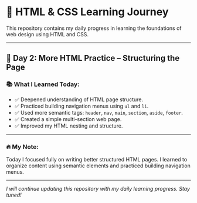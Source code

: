# 🚀 HTML & CSS Learning Journey

This repository contains my daily progress in learning the foundations of web design using HTML and CSS.

---

## 📅 Day 2: More HTML Practice – Structuring the Page

### 📚 What I Learned Today:
- ✅ Deepened understanding of HTML page structure.
- ✅ Practiced building navigation menus using `ul` and `li`.
- ✅ Used more semantic tags: `header`, `nav`, `main`, `section`, `aside`, `footer`.
- ✅ Created a simple multi-section web page.
- ✅ Improved my HTML nesting and structure.

---

### 🔥 My Note:
Today I focused fully on writing better structured HTML pages. I learned to organize content using semantic elements and practiced building navigation menus.

---

*I will continue updating this repository with my daily learning progress. Stay tuned!*
